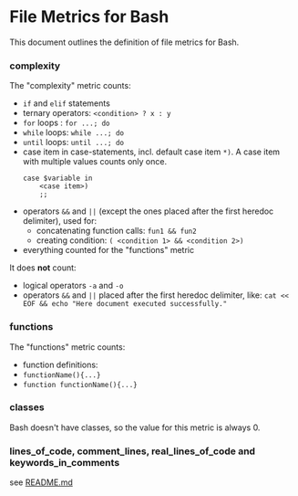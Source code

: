 # File Metrics for Bash

This document outlines the definition of file metrics for Bash.

### complexity

The "complexity" metric counts:

-   `if` and `elif` statements
-   ternary operators: `<condition> ? x : y`
-   `for` loops : `for ...; do`
-   `while` loops: `while ...; do`
-   `until` loops: `until ...; do`
-   case item in case-statements, incl. default case item `*)`. A case item with multiple values counts only once.
      ```
      case $variable in
          <case item>)
          ;;
      ```
-   operators `&&` and `||` (except the ones placed after the first heredoc delimiter), used for:
    - concatenating function calls: `fun1 && fun2`
    - creating condition: `( <condition 1> && <condition 2>)`
-   everything counted for the "functions" metric

It does **not** count:

-   logical operators `-a` and `-o`
-   operators `&&` and `||` placed after the first heredoc delimiter, like: `cat << EOF && echo "Here document executed successfully."`

### functions

The "functions" metric counts:

-   function definitions:
  - `functionName(){...}`
  - `function functionName(){...}`

### classes

Bash doesn't have classes, so the value for this metric is always 0.

### lines_of_code, comment_lines, real_lines_of_code and keywords_in_comments

see [README.md](../../README.md)
